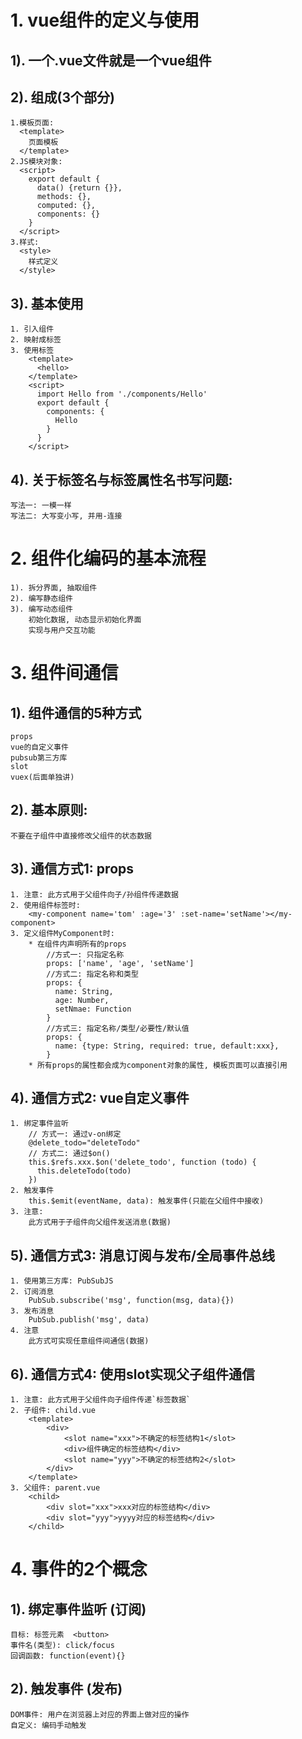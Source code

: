 # 1. vue组件的定义与使用
## 1). 一个.vue文件就是一个vue组件

## 2). 组成(3个部分)
	1.模板页面: 
      <template>
        页面模板
      </template>
    2.JS模块对象: 
      <script>
        export default {
          data() {return {}},
          methods: {},
          computed: {},
          components: {}
        }
      </script>
    3.样式: 
      <style>  
        样式定义
      </style>

## 3). 基本使用
	1. 引入组件
	2. 映射成标签
	3. 使用标签
	    <template>
	      <hello>
	    </template>
	    <script>
	      import Hello from './components/Hello'
	      export default {
	        components: {
	          Hello
	        }
	      }
	    </script>

## 4). 关于标签名与标签属性名书写问题:
	写法一: 一模一样
	写法二: 大写变小写, 并用-连接 
  
# 2. 组件化编码的基本流程
	1). 拆分界面, 抽取组件
	2). 编写静态组件
	3). 编写动态组件
    	初始化数据, 动态显示初始化界面
    	实现与用户交互功能
    
# 3. 组件间通信
## 1). 组件通信的5种方式
	props
	vue的自定义事件
	pubsub第三方库
	slot
	vuex(后面单独讲)
## 2). 基本原则: 
	不要在子组件中直接修改父组件的状态数据
## 3). 通信方式1: props
	1. 注意: 此方式用于父组件向子/孙组件传递数据
	2. 使用组件标签时: 
		<my-component name='tom' :age='3' :set-name='setName'></my-component>
	3. 定义组件MyComponent时:
		* 在组件内声明所有的props
		    //方式一: 只指定名称
		    props: ['name', 'age', 'setName']
		    //方式二: 指定名称和类型
		    props: {
		      name: String,
		      age: Number,
		      setNmae: Function
		    }
		    //方式三: 指定名称/类型/必要性/默认值
		    props: {
		      name: {type: String, required: true, default:xxx},
		    }
		* 所有props的属性都会成为component对象的属性, 模板页面可以直接引用
		
## 4). 通信方式2: vue自定义事件
	1. 绑定事件监听
		// 方式一: 通过v-on绑定
		@delete_todo="deleteTodo"
		// 方式二: 通过$on()
		this.$refs.xxx.$on('delete_todo', function (todo) {
		  this.deleteTodo(todo)
		})
	2. 触发事件
		this.$emit(eventName, data): 触发事件(只能在父组件中接收)
	3. 注意: 
		此方式用于子组件向父组件发送消息(数据)

## 5). 通信方式3: 消息订阅与发布/全局事件总线
	1. 使用第三方库: PubSubJS
	2. 订阅消息
		PubSub.subscribe('msg', function(msg, data){})
	3. 发布消息
		PubSub.publish('msg', data)
	4. 注意
		此方式可实现任意组件间通信(数据)
	
## 6). 通信方式4: 使用slot实现父子组件通信
	1. 注意: 此方式用于父组件向子组件传递`标签数据`
	2. 子组件: child.vue
		<template>
			<div>
				<slot name="xxx">不确定的标签结构1</slot>
				<div>组件确定的标签结构</div>
				<slot name="yyy">不确定的标签结构2</slot>
			</div>
		</template>
	3. 父组件: parent.vue
		<child>
			<div slot="xxx">xxx对应的标签结构</div>
			<div slot="yyy">yyyy对应的标签结构</div>
		</child>
		
# 4. 事件的2个概念
## 1). 绑定事件监听 (订阅)
	目标: 标签元素  <button>
	事件名(类型): click/focus
	回调函数: function(event){}

## 2). 触发事件 (发布)
	DOM事件: 用户在浏览器上对应的界面上做对应的操作
	自定义: 编码手动触发